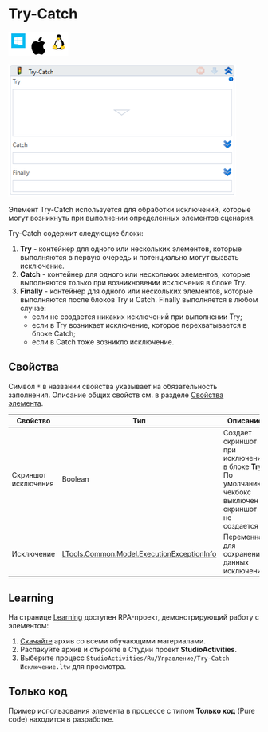 # Try-Catch

![](<../../../.gitbook/assets/image (100) (1) (1) (1) (1) (1) (1) (1) (1) (46).png>)

![](<../../../.gitbook/assets/image (53).png>)

Элемент Try-Catch используется для обработки исключений, которые могут возникнуть при выполнении определенных элементов сценария. 

Try-Catch содержит следующие блоки:
1. **Try** - контейнер для одного или нескольких элементов, которые выполняются в первую очередь и потенциально могут вызвать исключение.
2. **Catch** - контейнер для одного или нескольких элементов, которые выполняются только при возникновении исключения в блоке Try.
3. **Finally** - контейнер для одного или нескольких элементов, которые выполняются после блоков Try и Catch. Finally выполняется в любом случае:
   * если не создается никаких исключений при выполнении Try;
   * если в Try возникает исключение, которое перехватывается в блоке Catch;
   * если в Catch тоже возникло исключение.


## Свойства
Символ `*` в названии свойства указывает на обязательность заполнения. Описание общих свойств см. в разделе [Свойства элемента](https://docs.primo-rpa.ru/primo-rpa/primo-studio/process/elements#svoistva-elementa).

| Свойство            | Тип                                                                               | Описание                                    |
| ------------------- | --------------------------------------------------------------------------------- | ------------------------------------------- |
| Скриншот исключения | Boolean                                                                           | Создает скриншот при исключении в блоке **Try**. По умолчанию чекбокс выключен - скриншот не создается |
| Исключение          | [LTools.Common.Model.ExecutionExceptionInfo](https://docs.primo-rpa.ru/primo-rpa/g_elements/el_basic/els_logic/datatypes/executionexceptioninfo) | Переменная для сохранения данных исключения |


## Learning 

На странице [Learning](https://github.com/PrimoRPA/Learning) доступен RPA-проект, демонстрирующий работу с элементом:

1. [Скачайте](https://github.com/PrimoRPA/Learning/archive/refs/heads/master.zip) архив со всеми обучающими материалами.
2. Распакуйте архив и откройте в Студии проект **StudioActivities**.
3. Выберите процесс `StudioActivities/Ru/Управление/Try-Catch Исключение.ltw` для просмотра.

## Только код

Пример использования элемента в процессе с типом **Только код** (Pure code) находится в разработке.
